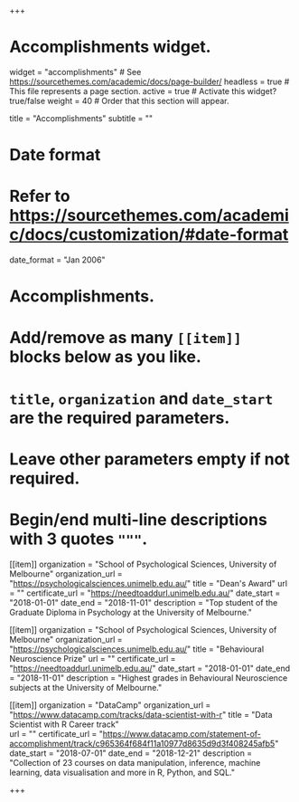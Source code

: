 +++
# Accomplishments widget.
widget = "accomplishments"  # See https://sourcethemes.com/academic/docs/page-builder/
headless = true  # This file represents a page section.
active = true  # Activate this widget? true/false
weight = 40  # Order that this section will appear.

title = "Accomplish&shy;ments"
subtitle = ""

# Date format
#   Refer to https://sourcethemes.com/academic/docs/customization/#date-format
date_format = "Jan 2006"

# Accomplishments.
#   Add/remove as many `[[item]]` blocks below as you like.
#   `title`, `organization` and `date_start` are the required parameters.
#   Leave other parameters empty if not required.
#   Begin/end multi-line descriptions with 3 quotes `"""`.

[[item]]
  organization = "School of Psychological Sciences, University of Melbourne"
  organization_url = "https://psychologicalsciences.unimelb.edu.au/"
  title = "Dean's Award"
  url = ""
  certificate_url = "https://needtoaddurl.unimelb.edu.au/"
  date_start = "2018-01-01"
  date_end = "2018-11-01"
  description = "Top student of the Graduate Diploma in Psychology at the University of Melbourne."

[[item]]
  organization = "School of Psychological Sciences, University of Melbourne"
  organization_url = "https://psychologicalsciences.unimelb.edu.au/"
  title = "Behavioural Neuroscience Prize"
  url = ""
  certificate_url = "https://needtoaddurl.unimelb.edu.au/"
  date_start = "2018-01-01"
  date_end = "2018-11-01"
  description = "Highest grades in Behavioural Neuroscience subjects at the University of Melbourne."
  
[[item]]
  organization = "DataCamp"
  organization_url = "https://www.datacamp.com/tracks/data-scientist-with-r"
  title = "Data Scientist with R Career track"    
  url = ""
  certificate_url = "https://www.datacamp.com/statement-of-accomplishment/track/c965364f684f11a10977d8635d9d3f408245afb5"
  date_start = "2018-07-01"
  date_end = "2018-12-21"
  description = "Collection of 23 courses on data manipulation, inference, machine learning, data visualisation and more in R, Python, and SQL."

+++
